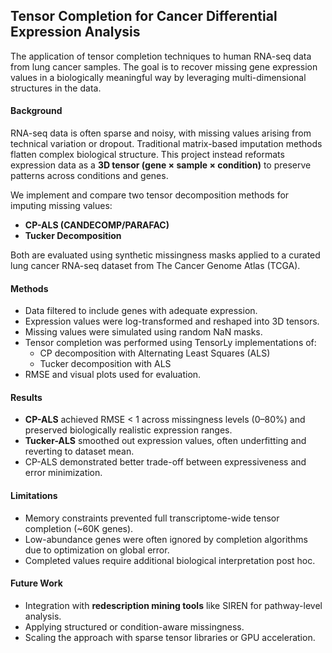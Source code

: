 ## Tensor Completion for Cancer Differential Expression Analysis

The application of tensor completion techniques to human RNA-seq data from lung cancer samples. 
The goal is to recover missing gene expression values in a biologically meaningful way by leveraging multi-dimensional structures in the data.

#### Background

RNA-seq data is often sparse and noisy, with missing values arising from technical variation or dropout. Traditional matrix-based imputation methods flatten complex biological structure. This project instead reformats expression data as a **3D tensor (gene × sample × condition)** to preserve patterns across conditions and genes.

We implement and compare two tensor decomposition methods for imputing missing values:

- **CP-ALS (CANDECOMP/PARAFAC)**  
- **Tucker Decomposition**

Both are evaluated using synthetic missingness masks applied to a curated lung cancer RNA-seq dataset from The Cancer Genome Atlas (TCGA).

#### Methods

- Data filtered to include genes with adequate expression.
- Expression values were log-transformed and reshaped into 3D tensors.
- Missing values were simulated using random NaN masks.
- Tensor completion was performed using TensorLy implementations of:
  - CP decomposition with Alternating Least Squares (ALS)
  - Tucker decomposition with ALS
- RMSE and visual plots used for evaluation.

#### Results

- **CP-ALS** achieved RMSE < 1 across missingness levels (0–80%) and preserved biologically realistic expression ranges.
- **Tucker-ALS** smoothed out expression values, often underfitting and reverting to dataset mean.
- CP-ALS demonstrated better trade-off between expressiveness and error minimization.

#### Limitations

- Memory constraints prevented full transcriptome-wide tensor completion (~60K genes).
- Low-abundance genes were often ignored by completion algorithms due to optimization on global error.
- Completed values require additional biological interpretation post hoc.

#### Future Work

- Integration with **redescription mining tools** like SIREN for pathway-level analysis.
- Applying structured or condition-aware missingness.
- Scaling the approach with sparse tensor libraries or GPU acceleration.
